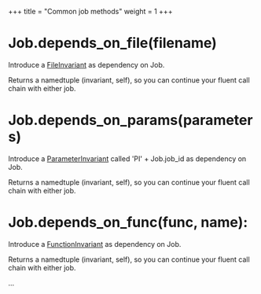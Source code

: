 +++
title = "Common job methods"
weight = 1
+++


# Job.depends_on_file(filename)

Introduce a [FileInvariant](../fileinvariant) as dependency on Job. 

Returns a namedtuple (invariant, self), so you can continue your fluent call chain with either job.

# Job.depends_on_params(parameters)

Introduce a [ParameterInvariant](../parameterinvariant) called 'PI' + Job.job_id as dependency on Job.

Returns a namedtuple (invariant, self), so you can continue your fluent call chain with either job.

# Job.depends_on_func(func, name):

Introduce a [FunctionInvariant](../functioninvariant) as dependency on Job.

Returns a namedtuple (invariant, self), so you can continue your fluent call chain with either job.





...
